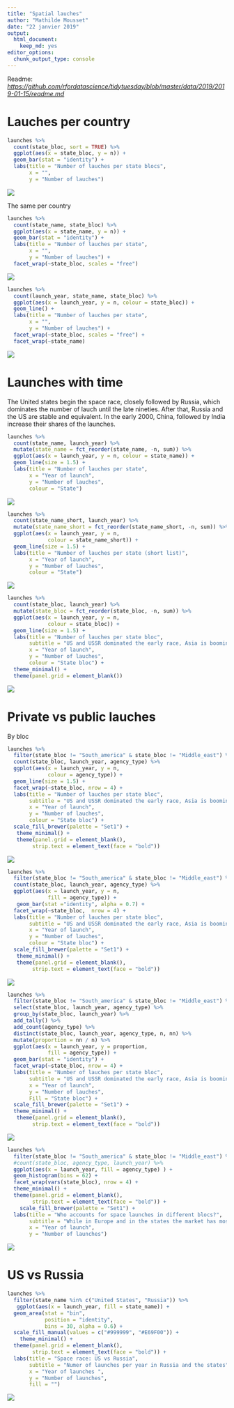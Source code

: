 ```yaml
---
title: "Spatial lauches"
author: "Mathilde Mousset"
date: "22 janvier 2019"
output: 
  html_document: 
    keep_md: yes
editor_options: 
  chunk_output_type: console
---
```


Readme: *https://github.com/rfordatascience/tidytuesday/blob/master/data/2019/2019-01-15/readme.md*



# Lauches per country


```r
launches %>% 
  count(state_bloc, sort = TRUE) %>% 
  ggplot(aes(x = state_bloc, y = n)) +
  geom_bar(stat = "identity") +
  labs(title = "Number of lauches per state blocs",
       x = "",
       y = "Number of lauches")
```

![](tidytuesday_3_files/figure-html/unnamed-chunk-1-1.png)<!-- -->

The same per country

```r
launches %>% 
  count(state_name, state_bloc) %>% 
  ggplot(aes(x = state_name, y = n)) +
  geom_bar(stat = "identity") +
  labs(title = "Number of lauches per state",
       x = "",
       y = "Number of lauches") +
  facet_wrap(~state_bloc, scales = "free")
```

![](tidytuesday_3_files/figure-html/unnamed-chunk-2-1.png)<!-- -->



```r
launches %>% 
  count(launch_year, state_name, state_bloc) %>% 
  ggplot(aes(x = launch_year, y = n, colour = state_bloc)) +
  geom_line() +
  labs(title = "Number of lauches per state",
       x = "",
       y = "Number of lauches") +
  facet_wrap(~state_bloc, scales = "free") +
  facet_wrap(~state_name)
```

![](tidytuesday_3_files/figure-html/unnamed-chunk-3-1.png)<!-- -->


# Launches with time

The United states begin the space race, closely followed by Russia, which dominates the number of lauch until the late nineties. After that, Russia and the US are stable and equivalent. In the early 2000, China, followed by India increase their shares of the launches.



```r
launches %>% 
  count(state_name, launch_year) %>% 
  mutate(state_name = fct_reorder(state_name, -n, sum)) %>% 
  ggplot(aes(x = launch_year, y = n, colour = state_name)) +
  geom_line(size = 1.5) +
  labs(title = "Number of lauches per state",
       x = "Year of launch",
       y = "Number of lauches",
       colour = "State") 
```

![](tidytuesday_3_files/figure-html/unnamed-chunk-4-1.png)<!-- -->

```r
launches %>% 
  count(state_name_short, launch_year) %>%
  mutate(state_name_short = fct_reorder(state_name_short, -n, sum)) %>% 
  ggplot(aes(x = launch_year, y = n, 
             colour = state_name_short)) +
  geom_line(size = 1.5) +
  labs(title = "Number of lauches per state (short list)",
       x = "Year of launch",
       y = "Number of lauches",
       colour = "State")
```

![](tidytuesday_3_files/figure-html/unnamed-chunk-4-2.png)<!-- -->

```r
launches %>% 
  count(state_bloc, launch_year) %>%
  mutate(state_bloc = fct_reorder(state_bloc, -n, sum)) %>% 
  ggplot(aes(x = launch_year, y = n, 
             colour = state_bloc)) +
  geom_line(size = 1.5) +
  labs(title = "Number of lauches per state bloc",
       subtitle = "US and USSR dominated the early race, Asia is booming now",
       x = "Year of launch",
       y = "Number of lauches",
       colour = "State bloc") +
  theme_minimal() +
  theme(panel.grid = element_blank())
```

![](tidytuesday_3_files/figure-html/unnamed-chunk-4-3.png)<!-- -->


# Private vs public lauches

By bloc


```r
launches %>% 
  filter(state_bloc != "South_america" & state_bloc != "Middle_east") %>% 
  count(state_bloc, launch_year, agency_type) %>%
  ggplot(aes(x = launch_year, y = n, 
             colour = agency_type)) +
  geom_line(size = 1.5) +
  facet_wrap(~state_bloc, nrow = 4) +
  labs(title = "Number of lauches per state bloc",
       subtitle = "US and USSR dominated the early race, Asia is booming now",
       x = "Year of launch",
       y = "Number of lauches",
       colour = "State bloc") +
  scale_fill_brewer(palette = "Set1") +
   theme_minimal() +
   theme(panel.grid = element_blank(),
        strip.text = element_text(face = "bold"))
```

![](tidytuesday_3_files/figure-html/unnamed-chunk-5-1.png)<!-- -->

```r
launches %>% 
  filter(state_bloc != "South_america" & state_bloc != "Middle_east") %>% 
  count(state_bloc, launch_year, agency_type) %>%
  ggplot(aes(x = launch_year, y = n, 
             fill = agency_type)) +
   geom_bar(stat ="identity", alpha = 0.7) +
  facet_wrap(~state_bloc,  nrow = 4) +
  labs(title = "Number of lauches per state bloc",
       subtitle = "US and USSR dominated the early race, Asia is booming now",
       x = "Year of launch",
       y = "Number of lauches",
       colour = "State bloc") +
  scale_fill_brewer(palette = "Set1") +
   theme_minimal() +
   theme(panel.grid = element_blank(),
        strip.text = element_text(face = "bold"))
```

![](tidytuesday_3_files/figure-html/unnamed-chunk-5-2.png)<!-- -->



```r
launches %>% 
  filter(state_bloc != "South_america" & state_bloc != "Middle_east") %>% 
  select(state_bloc, launch_year, agency_type) %>% 
  group_by(state_bloc, launch_year) %>% 
  add_tally() %>% 
  add_count(agency_type) %>% 
  distinct(state_bloc, launch_year, agency_type, n, nn) %>%  
  mutate(proportion = nn / n) %>% 
  ggplot(aes(x = launch_year, y = proportion, 
             fill = agency_type)) +
  geom_bar(stat = "identity") +
  facet_wrap(~state_bloc, nrow = 4) +
  labs(title = "Number of lauches per state bloc",
       subtitle = "US and USSR dominated the early race, Asia is booming now",
       x = "Year of launch",
       y = "Number of lauches",
       Fill = "State bloc") +
  scale_fill_brewer(palette = "Set1") +
  theme_minimal() +
   theme(panel.grid = element_blank(),
        strip.text = element_text(face = "bold"))
```

![](tidytuesday_3_files/figure-html/unnamed-chunk-6-1.png)<!-- -->



```r
launches %>% 
  filter(state_bloc != "South_america" & state_bloc != "Middle_east") %>% 
  #count(state_bloc, agency_type, launch_year) %>% 
  ggplot(aes(x = launch_year, fill = agency_type) ) +
  geom_histogram(bins = 62) + 
  facet_wrap(vars(state_bloc), nrow = 4) +
  theme_minimal() +
  theme(panel.grid = element_blank(),
        strip.text = element_text(face = "bold")) +
    scale_fill_brewer(palette = "Set1") +
  labs(title = "Who accounts for space launches in different blocs?",
       subtitle = "While in Europe and in the states the market has mostly been privatised, state accounts for most lauches in Asia and Russia",
       x = "Year of launch",
       y = "Number of launches")
```

![](tidytuesday_3_files/figure-html/unnamed-chunk-7-1.png)<!-- -->


# US vs Russia


```r
launches %>% 
  filter(state_name %in% c("United States", "Russia")) %>%
   ggplot(aes(x = launch_year, fill = state_name)) +
  geom_area(stat = "bin", 
            position = "identity",
            bins = 30, alpha = 0.6) +
  scale_fill_manual(values = c("#999999", "#E69F00")) +
    theme_minimal() +
  theme(panel.grid = element_blank(),
        strip.text = element_text(face = "bold")) +
  labs(title = "Space race: US vs Russia",
       subtitle = "Numer of launches per year in Russia and the states",
       x = "Year of launches ",
       y = "Number of launches",
       fill = "")
```

![](tidytuesday_3_files/figure-html/unnamed-chunk-8-1.png)<!-- -->


